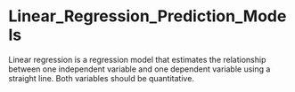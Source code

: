 # Linear_Regression_Prediction_Models
 Linear regression is a regression model that estimates the relationship between one independent variable and one dependent variable using a straight line. Both variables should be quantitative.
